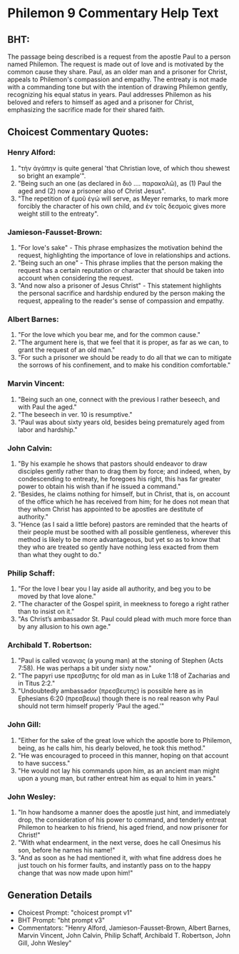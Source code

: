 # Philemon 9 Commentary Help Text

## BHT:
The passage being described is a request from the apostle Paul to a person named Philemon. The request is made out of love and is motivated by the common cause they share. Paul, as an older man and a prisoner for Christ, appeals to Philemon's compassion and empathy. The entreaty is not made with a commanding tone but with the intention of drawing Philemon gently, recognizing his equal status in years. Paul addresses Philemon as his beloved and refers to himself as aged and a prisoner for Christ, emphasizing the sacrifice made for their shared faith.

## Choicest Commentary Quotes:
### Henry Alford:
1. "τὴν ἀγάπην is quite general 'that Christian love, of which thou shewest so bright an example'".
2. "Being such an one (as declared in διὸ .… παρακαλῶ), as (1) Paul the aged and (2) now a prisoner also of Christ Jesus".
3. "The repetition of ἐμοῦ ἐγώ will serve, as Meyer remarks, to mark more forcibly the character of his own child, and ἐν τοῖς δεσμοίς gives more weight still to the entreaty".

### Jamieson-Fausset-Brown:
1. "For love's sake" - This phrase emphasizes the motivation behind the request, highlighting the importance of love in relationships and actions.
2. "Being such an one" - This phrase implies that the person making the request has a certain reputation or character that should be taken into account when considering the request.
3. "And now also a prisoner of Jesus Christ" - This statement highlights the personal sacrifice and hardship endured by the person making the request, appealing to the reader's sense of compassion and empathy.

### Albert Barnes:
1. "For the love which you bear me, and for the common cause."
2. "The argument here is, that we feel that it is proper, as far as we can, to grant the request of an old man."
3. "For such a prisoner we should be ready to do all that we can to mitigate the sorrows of his confinement, and to make his condition comfortable."

### Marvin Vincent:
1. "Being such an one, connect with the previous I rather beseech, and with Paul the aged."
2. "The beseech in ver. 10 is resumptive."
3. "Paul was about sixty years old, besides being prematurely aged from labor and hardship."

### John Calvin:
1. "By his example he shows that pastors should endeavor to draw disciples gently rather than to drag them by force; and indeed, when, by condescending to entreaty, he foregoes his right, this has far greater power to obtain his wish than if he issued a command."
2. "Besides, he claims nothing for himself, but in Christ, that is, on account of the office which he has received from him; for he does not mean that they whom Christ has appointed to be apostles are destitute of authority."
3. "Hence (as I said a little before) pastors are reminded that the hearts of their people must be soothed with all possible gentleness, wherever this method is likely to be more advantageous, but yet so as to know that they who are treated so gently have nothing less exacted from them than what they ought to do."

### Philip Schaff:
1. "For the love I bear you I lay aside all authority, and beg you to be moved by that love alone."
2. "The character of the Gospel spirit, in meekness to forego a right rather than to insist on it."
3. "As Christ’s ambassador St. Paul could plead with much more force than by any allusion to his own age."

### Archibald T. Robertson:
1. "Paul is called νεανιας (a young man) at the stoning of Stephen (Acts 7:58). He was perhaps a bit under sixty now." 
2. "The papyri use πρεσβυτης for old man as in Luke 1:18 of Zacharias and in Titus 2:2." 
3. "Undoubtedly ambassador (πρεσβευτης) is possible here as in Ephesians 6:20 (πρεσβευω) though there is no real reason why Paul should not term himself properly 'Paul the aged.'"

### John Gill:
1. "Either for the sake of the great love which the apostle bore to Philemon, being, as he calls him, his dearly beloved, he took this method."
2. "He was encouraged to proceed in this manner, hoping on that account to have success."
3. "He would not lay his commands upon him, as an ancient man might upon a young man, but rather entreat him as equal to him in years."

### John Wesley:
1. "In how handsome a manner does the apostle just hint, and immediately drop, the consideration of his power to command, and tenderly entreat Philemon to hearken to his friend, his aged friend, and now prisoner for Christ!"
2. "With what endearment, in the next verse, does he call Onesimus his son, before he names his name!"
3. "And as soon as he had mentioned it, with what fine address does he just touch on his former faults, and instantly pass on to the happy change that was now made upon him!"


## Generation Details
- Choicest Prompt: "choicest prompt v1"
- BHT Prompt: "bht prompt v3"
- Commentators: "Henry Alford, Jamieson-Fausset-Brown, Albert Barnes, Marvin Vincent, John Calvin, Philip Schaff, Archibald T. Robertson, John Gill, John Wesley"
